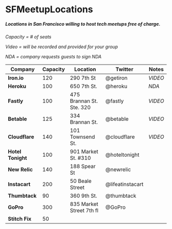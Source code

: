 # SFMeetupLocations
##### Locations in San Francisco willing to host tech meetups free of charge. 

*Capacity = # of seats*

*Video = will be recorded and provided for your group*

*NDA = company requests guests to sign NDA*


Company | Capacity | Location | Twitter | Notes
------------ | ------------- | ------------- | ------------- | -------------
**Iron.io** |120 | 290 7th St | @getiron | *VIDEO*
**Heroku** | 100 | 650 7th St.|@heroku | *NDA*
**Fastly** | 100 | 475 Brannan St. Ste. 320 | @fastly | *VIDEO*
**Betable** | 125  | 334 Brannan St. | @betable | *VIDEO*
**Cloudflare** | 140 | 101 Townsend St. | @cloudflare | *VIDEO*
**Hotel Tonight** | 100 | 901 Market St. #310 | @hoteltonight
**New Relic** | 140 | 188 Spear St | @newrelic |
**Instacart** | 200 | 50 Beale Street | @lifeatinstacart |
**Thumbtack** | 90 | 360 9th St. | @thumbtack |
**GoPro** | 300 | 835 Market Street 7th fl | @GoPro |
**Stitch Fix** | 50 |
